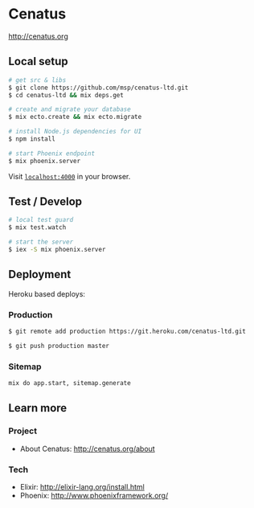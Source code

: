 # Cenatus

http://cenatus.org


## Local setup

```bash
# get src & libs
$ git clone https://github.com/msp/cenatus-ltd.git
$ cd cenatus-ltd && mix deps.get

# create and migrate your database
$ mix ecto.create && mix ecto.migrate

# install Node.js dependencies for UI
$ npm install

# start Phoenix endpoint
$ mix phoenix.server
```
Visit [`localhost:4000`](http://localhost:4000) in your browser.

## Test / Develop

```bash
# local test guard
$ mix test.watch

# start the server
$ iex -S mix phoenix.server

```

## Deployment

Heroku based deploys:

### Production
```bash
$ git remote add production https://git.heroku.com/cenatus-ltd.git

$ git push production master
```

### Sitemap
```bash
mix do app.start, sitemap.generate
```

## Learn more

### Project

  * About Cenatus: http://cenatus.org/about

### Tech

  * Elixir: http://elixir-lang.org/install.html
  * Phoenix: http://www.phoenixframework.org/
